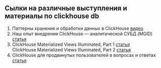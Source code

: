 ## Сылки на различные выступления и материалы по clickhouse db

1. Паттерны хранения и обработки данных в ClickHouse [видео](https://www.youtube.com/watch?v=JSLhU_LJ5VE&feature=youtu.be)
2. Наш опыт внедрения ClickHouse — аналитической CУБД (MGID) [статья](https://dou.ua/lenta/articles/experience-with-clickhouse/)
3. ClickHouse Materialized Views Illuminated, Part 1 [статья](https://www.altinity.com/blog/clickhouse-materialized-views-illuminated-part-1)  
ClickHouse Materialized Views Illuminated, Part 2 [статья](https://www.altinity.com/blog/clickhouse-materialized-views-illuminated-part-2)
4. ClickHouse для продвинутых пользователей в вопросах и ответах [статья](https://habr.com/ru/company/avito/blog/500678/)
